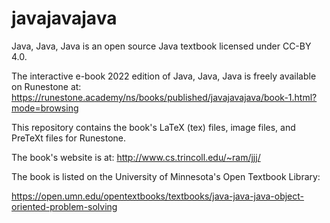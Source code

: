 # javajavajava

Java, Java, Java is an open source Java textbook licensed
under CC-BY 4.0.   

The interactive e-book 2022 edition of Java, Java, Java is freely available on Runestone at: https://runestone.academy/ns/books/published/javajavajava/book-1.html?mode=browsing

This repository contains the book's 
LaTeX (tex) files, image files, and PreTeXt files for Runestone.

The book's website is at:  http://www.cs.trincoll.edu/~ram/jjj/

The book is listed on the University of Minnesota's Open Textbook Library:

https://open.umn.edu/opentextbooks/textbooks/java-java-java-object-oriented-problem-solving